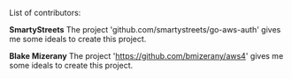 List of contributors:

**SmartyStreets**
The project 'github.com/smartystreets/go-aws-auth' gives me some ideals to create this project.

**Blake Mizerany**
The project 'https://github.com/bmizerany/aws4' gives me some ideals to create this project.



